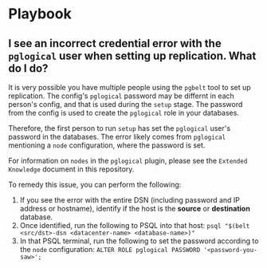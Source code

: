 # Playbook

## I see an incorrect credential error with the `pglogical` user when setting up replication. What do I do?

It is very possible you have multiple people using the `pgbelt` tool to set up replication. The config's `pglogical` password may be differnt in each person's config, and that is used during the `setup` stage. The password from the config is used to create the `pglogical` role in your databases.

Therefore, the first person to run `setup` has set the `pglogical` user's password in the databases. The error likely comes from `pglogical` mentioning a `node` configuration, where the password is set.

For information on `nodes` in the `pglogical` plugin, please see the `Extended Knowledge` document in this repository.

To remedy this issue, you can perform the following:

1. If you see the error with the entire DSN (including password and IP address or hostname), identify if the host is the **source** or **destination** database.
2. Once identified, run the following to PSQL into that host: `psql "$(belt <src/dst>-dsn <datacenter-name> <database-name>)"`
3. In that PSQL terminal, run the following to set the password according to the `node` configuration: `ALTER ROLE pglogical PASSWORD '<password-you-saw>';`
